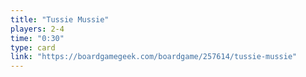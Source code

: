 ```yaml
---
title: "Tussie Mussie"
players: 2-4
time: "0:30"
type: card
link: "https://boardgamegeek.com/boardgame/257614/tussie-mussie"
---
```

